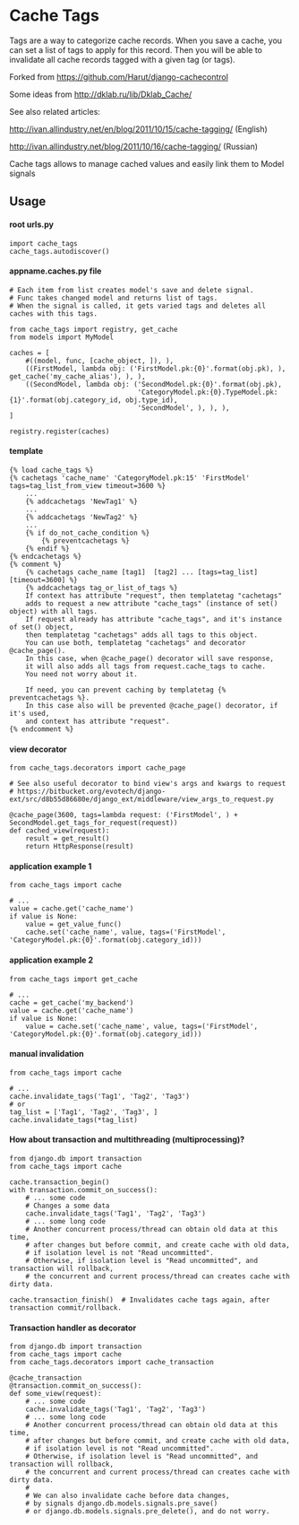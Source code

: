 Cache Tags
============

Tags are a way to categorize cache records.
When you save a cache, you can set a list of tags to apply for this record.
Then you will be able to invalidate all cache records tagged with a given tag (or tags).

Forked from https://github.com/Harut/django-cachecontrol

Some ideas from http://dklab.ru/lib/Dklab_Cache/

See also related articles:

http://ivan.allindustry.net/en/blog/2011/10/15/cache-tagging/ (English)

http://ivan.allindustry.net/blog/2011/10/16/cache-tagging/ (Russian)

Cache tags allows to manage cached values and easily link them to Model signals

Usage
-----

#### root urls.py
    import cache_tags
    cache_tags.autodiscover()

#### appname.caches.py file
    # Each item from list creates model's save and delete signal.
    # Func takes changed model and returns list of tags.
    # When the signal is called, it gets varied tags and deletes all caches with this tags.

    from cache_tags import registry, get_cache
    from models import MyModel

    caches = [
        #((model, func, [cache_object, ]), ),
        ((FirstModel, lambda obj: ('FirstModel.pk:{0}'.format(obj.pk), ), get_cache('my_cache_alias'), ), ),
        ((SecondModel, lambda obj: ('SecondModel.pk:{0}'.format(obj.pk),
                                    'CategoryModel.pk:{0}.TypeModel.pk:{1}'.format(obj.category_id, obj.type_id),
                                    'SecondModel', ), ), ),
    ]

    registry.register(caches)

#### template
    {% load cache_tags %}
    {% cachetags 'cache_name' 'CategoryModel.pk:15' 'FirstModel' tags=tag_list_from_view timeout=3600 %}
        ...
        {% addcachetags 'NewTag1' %}
        ...
        {% addcachetags 'NewTag2' %}
        ...
        {% if do_not_cache_condition %}
            {% preventcachetags %}
        {% endif %}
    {% endcachetags %}
    {% comment %}
        {% cachetags cache_name [tag1]  [tag2] ... [tags=tag_list] [timeout=3600] %}
        {% addcachetags tag_or_list_of_tags %}
        If context has attribute "request", then templatetag "cachetags"
        adds to request a new attribute "cache_tags" (instance of set() object) with all tags.
        If request already has attribute "cache_tags", and it's instance of set() object,
        then templatetag "cachetags" adds all tags to this object.
        You can use both, templatetag "cachetags" and decorator @cache_page().
        In this case, when @cache_page() decorator will save response,
        it will also adds all tags from request.cache_tags to cache.
        You need not worry about it.

        If need, you can prevent caching by templatetag {% preventcachetags %}.
        In this case also will be prevented @cache_page() decorator, if it's used,
        and context has attribute "request".
    {% endcomment %}

#### view decorator

    from cache_tags.decorators import cache_page

    # See also useful decorator to bind view's args and kwargs to request
    # https://bitbucket.org/evotech/django-ext/src/d8b55d86680e/django_ext/middleware/view_args_to_request.py

    @cache_page(3600, tags=lambda request: ('FirstModel', ) + SecondModel.get_tags_for_request(request))
    def cached_view(request):
        result = get_result()
        return HttpResponse(result)

#### application example 1

    from cache_tags import cache

    # ...
    value = cache.get('cache_name')
    if value is None:
        value = get_value_func()
        cache.set('cache_name', value, tags=('FirstModel', 'CategoryModel.pk:{0}'.format(obj.category_id)))

#### application example 2

    from cache_tags import get_cache

    # ...
    cache = get_cache('my_backend')
    value = cache.get('cache_name')
    if value is None:
        value = cache.set('cache_name', value, tags=('FirstModel', 'CategoryModel.pk:{0}'.format(obj.category_id)))

#### manual invalidation

    from cache_tags import cache
    
    # ...
    cache.invalidate_tags('Tag1', 'Tag2', 'Tag3')
    # or
    tag_list = ['Tag1', 'Tag2', 'Tag3', ]
    cache.invalidate_tags(*tag_list)

#### How about transaction and multithreading (multiprocessing)?
    from django.db import transaction
    from cache_tags import cache

    cache.transaction_begin()
    with transaction.commit_on_success():
        # ... some code
        # Changes a some data
        cache.invalidate_tags('Tag1', 'Tag2', 'Tag3')
        # ... some long code
        # Another concurrent process/thread can obtain old data at this time,
        # after changes but before commit, and create cache with old data,
        # if isolation level is not "Read uncommitted".
        # Otherwise, if isolation level is "Read uncommitted", and transaction will rollback,
        # the concurrent and current process/thread can creates cache with dirty data.

    cache.transaction_finish()  # Invalidates cache tags again, after transaction commit/rollback.

#### Transaction handler as decorator
    from django.db import transaction
    from cache_tags import cache
    from cache_tags.decorators import cache_transaction

    @cache_transaction
    @transaction.commit_on_success():
    def some_view(request):
        # ... some code
        cache.invalidate_tags('Tag1', 'Tag2', 'Tag3')
        # ... some long code
        # Another concurrent process/thread can obtain old data at this time,
        # after changes but before commit, and create cache with old data,
        # if isolation level is not "Read uncommitted".
        # Otherwise, if isolation level is "Read uncommitted", and transaction will rollback,
        # the concurrent and current process/thread can creates cache with dirty data.
        #
        # We can also invalidate cache before data changes,
        # by signals django.db.models.signals.pre_save()
        # or django.db.models.signals.pre_delete(), and do not worry.
